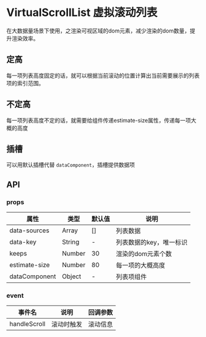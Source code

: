# VirtualScrollList 虚拟滚动列表

在大数据量场景下使用，之渲染可视区域的dom元素，减少渲染的dom数量，提升渲染效率。

## 定高

每一项列表高度固定的话，就可以根据当前滚动的位置计算出当前需要展示的列表项的索引范围。

<demo vue="../example/virtual-list/Basic.vue" />

## 不定高

每一项列表高度不定的话，就需要给组件传递estimate-size属性，传递每一项大概的高度

<demo vue="../example/virtual-list/estimate.vue" />

## 插槽

可以用默认插槽代替 `dataComponent`，插槽提供数据项
<demo vue="../example/virtual-list/slot.vue" />

## API

### props

| 属性          | 类型   | 默认值 | 说明                    |
| ------------- | ------ | ------ | ----------------------- |
| data-sources  | Array  | []     | 列表数据                |
| data-key      | String | -      | 列表数据的key，唯一标识 |
| keeps         | Number | 30     | 渲染的dom元素个数       |
| estimate-size | Number | 80     | 每一项的大概高度        |
| dataComponent | Object | -      | 列表项组件              |

### event

| 事件名       | 说明       | 回调参数 |
| ------------ | ---------- | -------- |
| handleScroll | 滚动时触发 | 滚动信息 |

